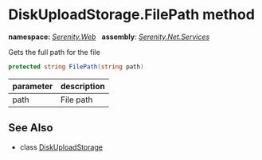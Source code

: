 # DiskUploadStorage.FilePath method
**namespace:** *[Serenity.Web](../../README.md#serenity.web-namespace)*   **assembly**: *[Serenity.Net.Services](../../README.md)*

Gets the full path for the file

```csharp
protected string FilePath(string path)
```

| parameter | description |
| --- | --- |
| path | File path |

## See Also

* class [DiskUploadStorage](../DiskUploadStorage.md)